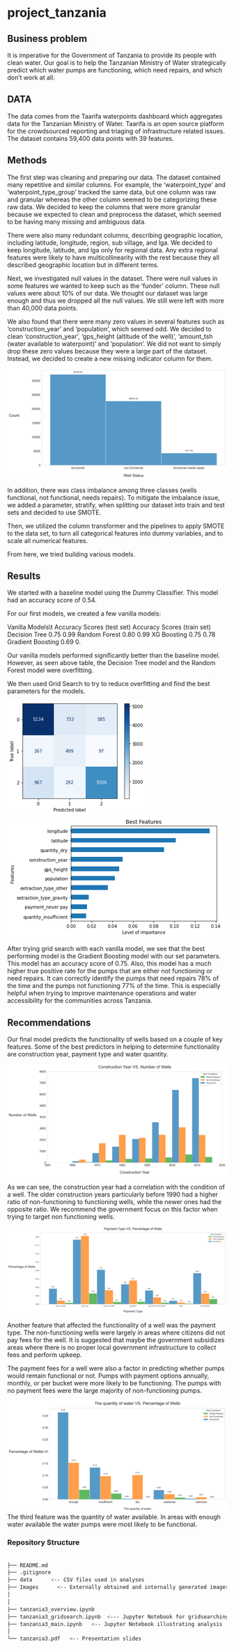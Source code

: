 # project_tanzania

## Business problem

It is imperative for the Government of Tanzania to provide its people with clean water. Our goal is to help the Tanzanian Ministry of Water strategically predict which water pumps are functioning, which need repairs, and which don’t work at all. 


## DATA
The data comes from the Taarifa waterpoints dashboard which aggregates data for the Tanzanian Ministry of Water. Taarifa is an open source platform for the crowdsourced reporting and triaging of infrastructure related issues. The dataset contains 59,400 data points with 39 features. 

## Methods 

The first step was cleaning and  preparing our data. The dataset contained many repetitive and similar columns. For example, the ‘waterpoint_type’ and ‘waterpoint_type_group’ tracked the same data, but one column was raw and granular whereas the other column seemed to be categorizing these raw data. We decided to keep the columns that were more granular because we expected to clean and preprocess the dataset, which seemed to be having many missing and ambiguous data. 

There were also many redundant columns, describing geographic location, including latitude, longitude, region, sub village, and lga. We decided to keep longitude, latitude, and lga only for regional data. Any extra regional features were likely to have multicollinearity with the rest because they all described geographic location but in different terms.  

Next, we investigated null values in the dataset. There were null values in some features we wanted to keep such as the ‘funder’ column. These null values were about 10% of our data. We thought our dataset was large enough and thus we dropped all the null values. We still were left with more than 40,000 data points.

We also found that there were many zero values in several features such as ‘construction_year’ and ‘population’, which seemed odd.  We decided to clean ‘construction_year’, ‘gps_height (altitude of the well)’, ‘amount_tsh (water available to waterpoint)’ and ‘population’. We did not want to simply drop these zero values because they were a large part of the dataset. Instead,  we decided to create a new missing indicator column for them.

![image1](./images/status_group.png)
 
In addition, there was class imbalance among three classes (wells functional, not functional, needs repairs). To mitigate the imbalance issue, we added a parameter, stratify, when splitting our dataset into train and test sets and decided to use SMOTE. 

Then, we utilized the column transformer and the pipelines to apply SMOTE to the data set, to turn all categorical features into dummy variables, and to scale all numerical features. 

From here, we tried building various models. 

## Results 

We started with a baseline model using the Dummy Classifier. This model had an accuracy score of 0.54.

For our first models, we created a few vanilla models: 

Vanilla Models\t
Accuracy Scores (test  set)
Accuracy Scores (train set)
Decision Tree
0.75
0.99
Random Forest
0.80
0.99
XG Boosting
0.75
0.78
Gradient Boosting
0.69
0.



Our vanilla models performed significantly better than the baseline model. However, as seen above table, the Decision Tree model and the Random Forest model were overfitting. 

We then used Grid Search to try to reduce overfitting and find the best parameters for the models. 

![image6](./images/gb_test_confusion_matrix.png)
![image5](./images/best_Featrues_dt.png)

After trying grid search with each vanilla model, we see that the best performing model is the Gradient Boosting model with our set parameters. This model has an accuracy score of 0.75. Also, this model has a much higher true positive rate for the pumps that are either not functioning or need repairs. It can correctly identify the pumps that need repairs 78% of the time and the pumps not functioning 77% of the time. This is especially helpful when trying to improve maintenance operations and water accessibility for the communities across Tanzania. 



## Recommendations

Our final model predicts the functionality of wells based on a couple of key features. Some of the best predictors in helping to determine functionality are construction year, payment type and water quantity. 

![image2](./images/construction_year_vs_well.png)

As we can see, the construction year had a correlation with the condition of a well. The older construction years particularly before 1990 had a higher ratio of non-functioning to functioning wells, while the newer ones had the opposite ratio. We recommend the government focus on this factor when trying to target non functioning wells. 

![image3](./images/paymenttype_vs_well.png)

Another feature that affected the functionality of a well was the payment type. The non-functioning wells were largely in areas where citizens did not pay fees for the well. It is suggested that maybe the government subsidizes areas where there is no proper local government infrastructure to collect fees and perform upkeep.

The payment fees for a well were also a factor in predicting whether pumps would remain functional or not. Pumps with payment options annually, monthly, or per bucket were more likely to be functioning. The pumps with no payment fees were the large majority of non-functioning pumps.

![image4](./images/quantity_vs_well.png)
The third feature was the quantity of water available. In areas with enough water available the water pumps were most likely to be functional. 


### Repository Structure 

```bash

├── README.md
├── .gitignore
├── data      <-- CSV files used in analyses
├── Images      <-- Externally obtained and internally generated images
│ 
│ 
├── tanzania3_overview.ipynb  
├── tanzania3_gridsearch.ipynb  <--- Jupyter Notebook for gridsearching  
├── tanzania3_main.ipynb   <-- Jupyter Notebook illustrating analysis 
│ 
└── tanzania3.pdf   <-- Presentation slides

```
